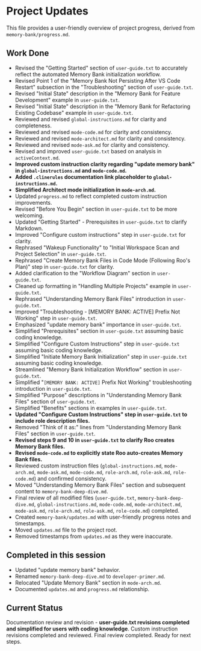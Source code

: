 # Project Updates

This file provides a user-friendly overview of project progress, derived from `memory-bank/progress.md`.

## Work Done

- Revised the "Getting Started" section of `user-guide.txt` to accurately reflect the automated Memory Bank initialization workflow.
- Revised Point 1 of the "Memory Bank Not Persisting After VS Code Restart" subsection in the "Troubleshooting" section of `user-guide.txt`.
- Revised "Initial State" description in the "Memory Bank for Feature Development" example in `user-guide.txt`.
- Revised "Initial State" description in the "Memory Bank for Refactoring Existing Codebase" example in `user-guide.txt`.
- Reviewed and revised `global-instructions.md` for clarity and completeness.
- Reviewed and revised `mode-code.md` for clarity and consistency.
- Reviewed and revised `mode-architect.md` for clarity and consistency.
- Reviewed and revised `mode-ask.md` for clarity and consistency.
- Revised and improved `user-guide.txt` based on analysis in `activeContext.md`.
- **Improved custom instruction clarity regarding "update memory bank" in `global-instructions.md` and `mode-code.md`.**
- **Added `.clinerules` documentation link placeholder to `global-instructions.md`.**
- **Simplified Architect mode initialization in `mode-arch.md`.**
- Updated `progress.md` to reflect completed custom instruction improvements.
- Revised "Before You Begin" section in `user-guide.txt` to be more welcoming.
- Updated "Getting Started" - Prerequisites in `user-guide.txt` to clarify Markdown.
- Improved "Configure custom instructions" step in `user-guide.txt` for clarity.
- Rephrased "Wakeup Functionality" to "Initial Workspace Scan and Project Selection" in `user-guide.txt`.
- Rephrased "Create Memory Bank Files in Code Mode (Following Roo's Plan)" step in `user-guide.txt` for clarity.
- Added clarification to the "Workflow Diagram" section in `user-guide.txt`.
- Cleaned up formatting in "Handling Multiple Projects" example in `user-guide.txt`.
- Rephrased "Understanding Memory Bank Files" introduction in `user-guide.txt`.
- Improved "Troubleshooting - [MEMORY BANK: ACTIVE] Prefix Not Working" step in `user-guide.txt`.
- Emphasized "update memory bank" importance in `user-guide.txt`.
- Simplified "Prerequisites" section in `user-guide.txt` assuming basic coding knowledge.
- Simplified "Configure Custom Instructions" step in `user-guide.txt` assuming basic coding knowledge.
- Simplified "Initiate Memory Bank Initialization" step in `user-guide.txt` assuming basic coding knowledge.
- Streamlined "Memory Bank Initialization Workflow" section in `user-guide.txt`.
- Simplified "`[MEMORY BANK: ACTIVE]` Prefix Not Working" troubleshooting introduction in `user-guide.txt`.
- Simplified "Purpose" descriptions in "Understanding Memory Bank Files" section of `user-guide.txt`.
- Simplified "Benefits" sections in examples in `user-guide.txt`.
- **Updated "Configure Custom Instructions" step in `user-guide.txt` to include role description files.**
- Removed "Think of it as:" lines from "Understanding Memory Bank Files" section in `user-guide.txt`.
- **Revised steps 9 and 10 in `user-guide.txt` to clarify Roo creates Memory Bank files.**
- **Revised `mode-code.md` to explicitly state Roo auto-creates Memory Bank files.**
- Reviewed custom instruction files (`global-instructions.md`, `mode-arch.md`, `mode-ask.md`, `mode-code.md`, `role-arch.md`, `role-ask.md`, `role-code.md`) and confirmed consistency.
- Moved "Understanding Memory Bank Files" section and subsequent content to `memory-bank-deep-dive.md`.
- Final review of all modified files (`user-guide.txt`, `memory-bank-deep-dive.md`, `global-instructions.md`, `mode-code.md`, `mode-architect.md`, `mode-ask.md`, `role-arch.md`, `role-ask.md`, `role-code.md`) completed.
- Created `memory-bank/updates.md` with user-friendly progress notes and timestamps.
- Moved `updates.md` file to the project root.
- Removed timestamps from `updates.md` as they were inaccurate.

## Completed in this session
- Updated "update memory bank" behavior.
- Renamed `memory-bank-deep-dive.md` to `developer-primer.md`.
- Relocated "Update Memory Bank" section in `mode-arch.md`.
- Documented `updates.md` and `progress.md` relationship.

## Current Status

Documentation review and revision - **user-guide.txt revisions completed and simplified for users with coding knowledge**. Custom instruction revisions completed and reviewed. Final review completed. Ready for next steps.